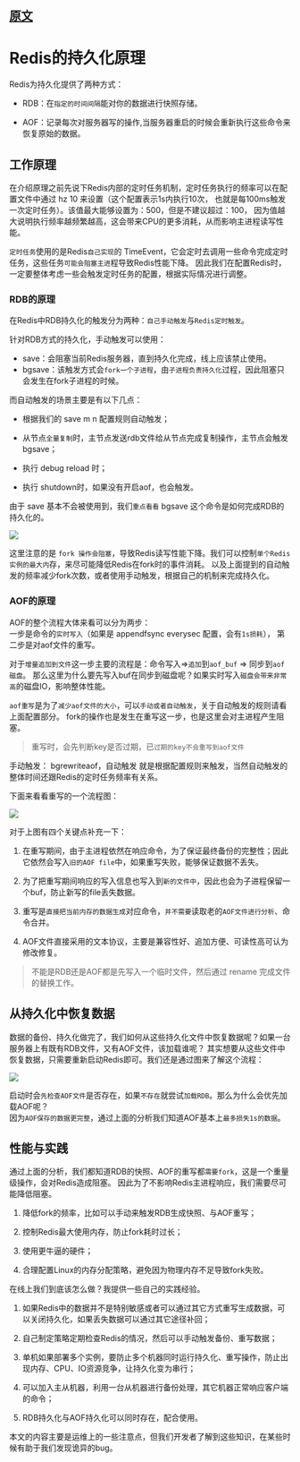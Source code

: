 
## [原文](https://juejin.im/post/5b70dfcf518825610f1f5c16)

# Redis的持久化原理

Redis为持久化提供了两种方式：

- RDB：在`指定的时间间隔`能对你的数据进行快照存储。

- AOF：记录每次对服务器写的操作,当服务器重启的时候会重新执行这些命令来恢复原始的数据。

## 工作原理

在介绍原理之前先说下Redis内部的定时任务机制，定时任务执行的频率可以在配置文件中通过 hz 10 来设置（这个配置表示1s内执行10次，
也就是每100ms触发一次定时任务）。该值最大能够设置为：500，但是不建议超过：100，
因为值越大说明执行频率越频繁越高，这会带来CPU的更多消耗，从而影响主进程读写性能。

`定时任务`使用的是Redis`自己实现`的 TimeEvent，它会定时去调用一些命令完成定时任务，这些任务`可能会阻塞主进`程导致Redis性能下降。
因此我们在配置Redis时，一定要整体考虑一些会触发定时任务的配置，根据实际情况进行调整。

### RDB的原理
在Redis中RDB持久化的触发分为两种：`自己手动触发`与`Redis定时触发`。

针对RDB方式的持久化，手动触发可以使用：

- save：会阻塞当前Redis服务器，直到持久化完成，线上应该禁止使用。
- bgsave：该触发方式会`fork一个子进程`，由`子进程负责持久化`过程，因此阻塞只会发生在fork子进程的时候。

而自动触发的场景主要是有以下几点：

- 根据我们的 save m n 配置规则自动触发；

- 从节点`全量复制`时，主节点发送rdb文件给从节点完成复制操作，主节点会触发 bgsave；

- 执行 debug reload 时；

- 执行  shutdown时，如果没有开启aof，也会触发。

由于 save 基本不会被使用到，我们`重点看看` bgsave 这个命令是如何完成RDB的持久化的。

![](../../../../images/redis/RDB.png)

这里注意的是 `fork 操作会阻塞`，导致Redis读写性能下降。我们可以控制`单个Redis实例的最大内`存，来尽可能降低Redis在fork时的事件消耗。
以及上面提到的自动触发的频率减少fork次数，或者使用手动触发，根据自己的机制来完成持久化。

### AOF的原理
AOF的整个流程大体来看可以分为两步：  
一步是命令的`实时写入`（如果是 appendfsync everysec 配置，会有`1s损耗`），
第二步是对aof文件的重写。

对于`增量追加到文件`这一步主要的流程是：命令写入=>`追加`到`aof_buf` => 同步到`aof磁盘`。
那么这里为什么要先写入buf在同步到磁盘呢？如果实时写入`磁盘会带来非常高`的磁盘IO，影响整体性能。

`aof重写`是为了`减少aof文件的大小`，可以`手动或者自动触发`，关于自动触发的规则请看上面配置部分。
fork的操作也是发生在重写这一步，也是这里会对主进程产生阻塞。
> 重写时，会先判断key是否过期，已`过期的key不会重写到aof文件`

手动触发： bgrewriteaof，自动触发 就是根据配置规则来触发，当然自动触发的整体时间还跟Redis的定时任务频率有关系。

下面来看看重写的一个流程图：

![](../../../../images/redis/AOF.png)

对于上图有四个关键点补充一下：

1. 在重写期间，由于主进程依然在响应命令，为了保证最终备份的完整性；因此它依然会写入`旧的AOF file`中，如果重写失败，能够保证数据不丢失。

2. 为了把重写期间响应的写入信息也写入到`新的文件中`，因此也会为子进程保留一个buf，防止新写的file丢失数据。

3. 重写是`直接把当前内存的数据生成`对应命令，`并不需要`读取老的`AOF文件进行分析`、命令合并。

4. AOF文件直接采用的文本协议，主要是兼容性好、追加方便、可读性高可认为修改修复。


> 不能是RDB还是AOF都是先写入一个临时文件，然后通过 rename 完成文件的替换工作。

## 从持久化中恢复数据
数据的备份、持久化做完了，我们如何从这些持久化文件中恢复数据呢？如果一台服务器上有既有RDB文件，又有AOF文件，该加载谁呢？
其实想要从这些文件中恢复数据，只需要重新启动Redis即可。我们还是通过图来了解这个流程：

![](../../../../images/redis/recovery_AOF_RDB.PNG)

启动时会`先检查AOF文件`是否存在，如果`不存在`就尝试`加载RDB`。那么为什么会优先加载AOF呢？   
因为`AOF保存的数据更完整`，通过上面的分析我们知道AOF基本上`最多损失1s的数据`。

## 性能与实践
通过上面的分析，我们都知道RDB的快照、AOF的重写都`需要fork`，这是一个重量级操作，会对Redis造成阻塞。
因此为了不影响Redis主进程响应，我们需要尽可能降低阻塞。

1. 降低fork的频率，比如可以手动来触发RDB生成快照、与AOF重写；

2. 控制Redis最大使用内存，防止fork耗时过长；

3. 使用更牛逼的硬件；

4. 合理配置Linux的内存分配策略，避免因为物理内存不足导致fork失败。

在线上我们到底该怎么做？我提供一些自己的实践经验。

1. 如果Redis中的数据并不是特别敏感或者可以通过其它方式重写生成数据，可以关闭持久化，如果丢失数据可以通过其它途径补回；

2. 自己制定策略定期检查Redis的情况，然后可以手动触发备份、重写数据；

3. 单机如果部署多个实例，要防止多个机器同时运行持久化、重写操作，防止出现内存、CPU、IO资源竞争，让持久化变为串行；

4. 可以加入主从机器，利用一台从机器进行备份处理，其它机器正常响应客户端的命令；

5. RDB持久化与AOF持久化可以同时存在，配合使用。

本文的内容主要是运维上的一些注意点，但我们开发者了解到这些知识，在某些时候有助于我们发现诡异的bug。
